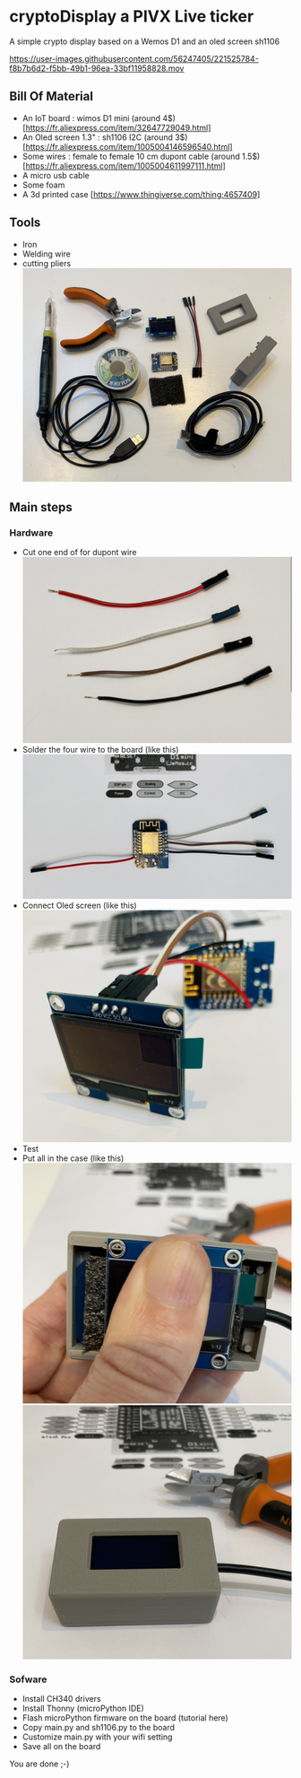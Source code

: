 # cryptoDisplay a PIVX Live ticker
A simple crypto display based on a Wemos D1 and an oled screen sh1106



https://user-images.githubusercontent.com/56247405/221525784-f8b7b6d2-f5bb-49b1-96ea-33bf11958828.mov


## Bill Of Material
- An IoT board : wimos D1 mini (around 4$) [https://fr.aliexpress.com/item/32647729049.html]
- An Oled screen 1.3" : sh1106 I2C (around 3$) [https://fr.aliexpress.com/item/1005004146596540.html]
- Some wires : female to female 10 cm dupont cable (around 1.5$) [https://fr.aliexpress.com/item/1005004611997111.html]
- A micro usb cable
- Some foam
- A 3d printed case [https://www.thingiverse.com/thing:4657409]

## Tools
- Iron
- Welding wire
- cutting pliers
![global view](pictures/toolsAndMaterialGlabalView.JPEG)

## Main steps
### Hardware
- Cut one end of for dupont wire
![wires](pictures/dupontCut.JPEG)
- Solder the four wire to the board (like this)
![solder](pictures/wiring.JPEG)
- Connect Oled screen (like this)
![withOled](pictures/montedView.JPEG)
- Test
- Put all in the case (like this)
![in case](pictures/inCaseView.JPEG)
![in case closed](pictures/finished.JPEG)

### Sofware
- Install CH340 drivers
- Install Thonny (microPython IDE)
- Flash microPython firmware on the board (tutorial here)
- Copy main.py and sh1106.py to the board
- Customize main.py with your wifi setting
- Save all on the board

You are done ;-)
